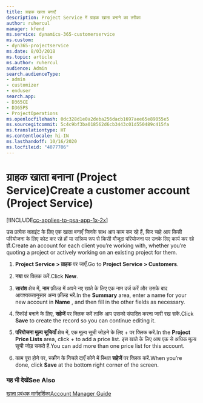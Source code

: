 ```yaml
---
title: ग्राहक खाता बनाएँ
description: Project Service में ग्राहक खाता बनाने का तरीका
author: ruhercul
manager: kfend
ms.service: dynamics-365-customerservice
ms.custom:
- dyn365-projectservice
ms.date: 8/03/2018
ms.topic: article
ms.author: ruhercul
audience: Admin
search.audienceType:
- admin
- customizer
- enduser
search.app:
- D365CE
- D365PS
- ProjectOperations
ms.openlocfilehash: 0dc328d1e0a2deba256dacb1697aee65e89055e5
ms.sourcegitcommit: 5c4c9bf3ba018562d6cb3443c01d550489c415fa
ms.translationtype: HT
ms.contentlocale: hi-IN
ms.lasthandoff: 10/16/2020
ms.locfileid: "4077706"
---
```

# <a name="create-a-customer-account-project-service"></a><span data-ttu-id="c4728-103">ग्राहक खाता बनाना (Project Service)</span><span class="sxs-lookup"><span data-stu-id="c4728-103">Create a customer account (Project Service)</span></span>

[!INCLUDE[cc-applies-to-psa-app-1x-2x](../includes/cc-applies-to-psa-app-1x-2x.md)]

<span data-ttu-id="c4728-104">उस प्रत्येक क्लाइंट के लिए एक खाता बनाएँ जिनके साथ आप काम कर रहे हैं, फिर चाहे आप किसी परियोजना के लिए कोट कर रहे हों या सक्रिय रूप से किसी मौजूदा परियोजना पर उनके लिए कार्य कर रहे हों.</span><span class="sxs-lookup"><span data-stu-id="c4728-104">Create an account for each client you’re working with, whether you’re quoting a project or actively working on an existing project for them.</span></span>  
  
1.  <span data-ttu-id="c4728-105">**Project Service > ग्राहक** पर जाएँ.</span><span class="sxs-lookup"><span data-stu-id="c4728-105">Go to **Project Service > Customers**.</span></span>  
  
2.  <span data-ttu-id="c4728-106">**नया** पर क्लिक करें.</span><span class="sxs-lookup"><span data-stu-id="c4728-106">Click **New**.</span></span>  
  
3.  <span data-ttu-id="c4728-107">**सारांश** क्षेत्र में, **नाम** फ़ील्ड में अपने नए खाते के लिए एक नाम दर्ज करें और उसके बाद आवश्यकतानुसार अन्य फ़ील्ड भरें.</span><span class="sxs-lookup"><span data-stu-id="c4728-107">In the **Summary** area, enter a name for your new account in **Name** , and then fill in the other fields as necessary.</span></span>  
  
4.  <span data-ttu-id="c4728-108">रिकॉर्ड बनाने के लिए, **सहेजें** पर क्लिक करें ताकि आप उसको संपादित करना जारी रख सकें.</span><span class="sxs-lookup"><span data-stu-id="c4728-108">Click **Save** to create the record so you can continue editing it.</span></span>  
  
5.  <span data-ttu-id="c4728-109">**परियोजना मूल्य सूचियाँ** क्षेत्र में, एक मूल्य सूची जोड़ने के लिए + पर क्लिक करें.</span><span class="sxs-lookup"><span data-stu-id="c4728-109">In the **Project Price Lists** area, click + to add a price list.</span></span> <span data-ttu-id="c4728-110">इस खाते के लिए आप एक से अधिक मूल्य सूची जोड़ सकते हैं.</span><span class="sxs-lookup"><span data-stu-id="c4728-110">You can add more than one price list for this account.</span></span>  
  
6.  <span data-ttu-id="c4728-111">काम पूरा होने पर, स्‍क्रीन के निचले दाएँ कोने में स्थित **सहेजें** पर क्लिक करें.</span><span class="sxs-lookup"><span data-stu-id="c4728-111">When you’re done, click **Save** at the bottom right corner of the screen.</span></span>  
  
### <a name="see-also"></a><span data-ttu-id="c4728-112">यह भी देखें</span><span class="sxs-lookup"><span data-stu-id="c4728-112">See Also</span></span>  
 [<span data-ttu-id="c4728-113">खाता प्रबंधक मार्गदर्शिका</span><span class="sxs-lookup"><span data-stu-id="c4728-113">Account Manager Guide</span></span>](../psa/account-manager-guide.md)
